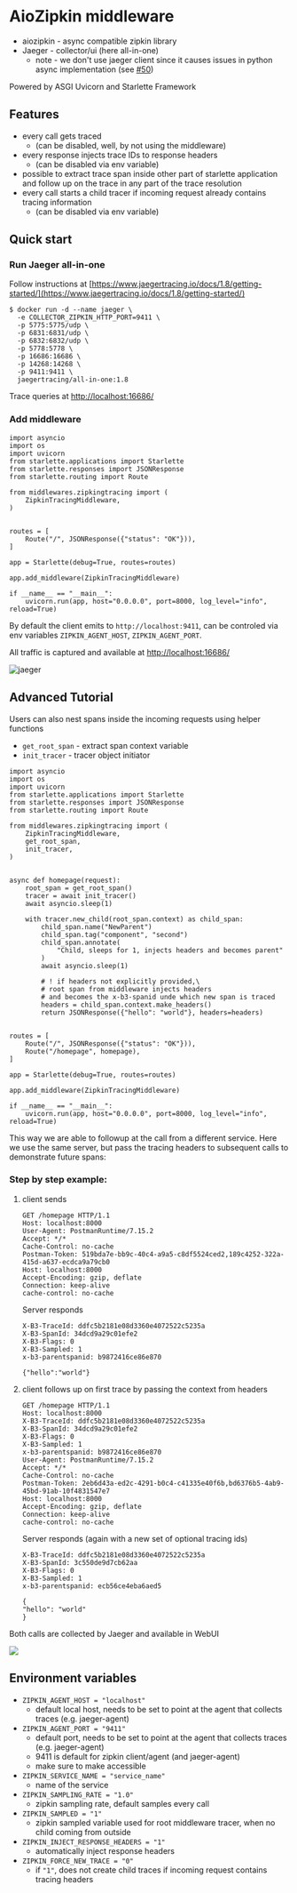 # AioZipkin middleware

- aiozipkin - async compatible zipkin library
- Jaeger - collector/ui (here all-in-one)
  - note - we don't use jaeger client since it causes issues in python async implementation (see [#50](https://github.com/jaegertracing/jaeger-client-python/issues/50))

Powered by ASGI Uvicorn and Starlette Framework

## Features
- every call gets traced 
    - (can be disabled, well, by not using the middleware)
- every response injects trace IDs to response headers 
    - (can be disabled via env variable)
- possible to extract trace span inside other part of starlette application and follow up on the trace in any part of the trace resolution
- every call starts a child tracer if incoming request already contains tracing information 
    - (can be disabled via env variable)

## Quick start

### Run Jaeger all-in-one

Follow instructions at [https://www.jaegertracing.io/docs/1.8/getting-started/](https://www.jaegertracing.io/docs/1.8/getting-started/)

```
$ docker run -d --name jaeger \
  -e COLLECTOR_ZIPKIN_HTTP_PORT=9411 \
  -p 5775:5775/udp \
  -p 6831:6831/udp \
  -p 6832:6832/udp \
  -p 5778:5778 \
  -p 16686:16686 \
  -p 14268:14268 \
  -p 9411:9411 \
  jaegertracing/all-in-one:1.8
```

Trace queries at [http://localhost:16686/](http://localhost:16686/)

### Add middleware

```
import asyncio
import os
import uvicorn
from starlette.applications import Starlette
from starlette.responses import JSONResponse
from starlette.routing import Route

from middlewares.zipkingtracing import (
    ZipkinTracingMiddleware,
)


routes = [
    Route("/", JSONResponse({"status": "OK"})),
]

app = Starlette(debug=True, routes=routes)

app.add_middleware(ZipkinTracingMiddleware)

if __name__ == "__main__":
    uvicorn.run(app, host="0.0.0.0", port=8000, log_level="info", reload=True)
```

By default the client emits to `http://localhost:9411`, can be controled via env variables `ZIPKIN_AGENT_HOST`, `ZIPKIN_AGENT_PORT`.

All traffic is captured and available at [http://localhost:16686/](http://localhost:16686/)

![jaeger](jaeger.PNG)

## Advanced Tutorial

Users can also nest spans inside the incoming requests using helper functions

- `get_root_span` - extract span context variable
- `init_tracer` - tracer object initiator

```
import asyncio
import os
import uvicorn
from starlette.applications import Starlette
from starlette.responses import JSONResponse
from starlette.routing import Route

from middlewares.zipkingtracing import (
    ZipkinTracingMiddleware,
    get_root_span,
    init_tracer,
)


async def homepage(request):
    root_span = get_root_span()
    tracer = await init_tracer()
    await asyncio.sleep(1)

    with tracer.new_child(root_span.context) as child_span:
        child_span.name("NewParent")
        child_span.tag("component", "second")
        child_span.annotate(
            "Child, sleeps for 1, injects headers and becomes parent"
        )
        await asyncio.sleep(1)

        # ! if headers not explicitly provided,\
        # root span from middleware injects headers
        # and becomes the x-b3-spanid unde which new span is traced
        headers = child_span.context.make_headers()
        return JSONResponse({"hello": "world"}, headers=headers)


routes = [
    Route("/", JSONResponse({"status": "OK"})),
    Route("/homepage", homepage),
]

app = Starlette(debug=True, routes=routes)

app.add_middleware(ZipkinTracingMiddleware)

if __name__ == "__main__":
    uvicorn.run(app, host="0.0.0.0", port=8000, log_level="info", reload=True)
```

This way we are able to followup at the call from a different service. Here we use the same server, but pass the tracing headers to subsequent calls to demonstrate future spans:

### Step by step example:

1. client sends

   ```
   GET /homepage HTTP/1.1
   Host: localhost:8000
   User-Agent: PostmanRuntime/7.15.2
   Accept: */*
   Cache-Control: no-cache
   Postman-Token: 519bda7e-bb9c-40c4-a9a5-c8df5524ced2,189c4252-322a-415d-a637-ecdca9a79cb0
   Host: localhost:8000
   Accept-Encoding: gzip, deflate
   Connection: keep-alive
   cache-control: no-cache
   ```

   Server responds

   ```
   X-B3-TraceId: ddfc5b2181e08d3360e4072522c5235a
   X-B3-SpanId: 34dcd9a29c01efe2
   X-B3-Flags: 0
   X-B3-Sampled: 1
   x-b3-parentspanid: b9872416ce86e870

   {"hello":"world"}
   ```

2. client follows up on first trace by passing the context from headers

   ```
   GET /homepage HTTP/1.1
   Host: localhost:8000
   X-B3-TraceId: ddfc5b2181e08d3360e4072522c5235a
   X-B3-SpanId: 34dcd9a29c01efe2
   X-B3-Flags: 0
   X-B3-Sampled: 1
   x-b3-parentspanid: b9872416ce86e870
   User-Agent: PostmanRuntime/7.15.2
   Accept: */*
   Cache-Control: no-cache
   Postman-Token: 2eb6d43a-ed2c-4291-b0c4-c41335e40f6b,bd6376b5-4ab9-45bd-91ab-10f4831547e7
   Host: localhost:8000
   Accept-Encoding: gzip, deflate
   Connection: keep-alive
   cache-control: no-cache
   ```

   Server responds (again with a new set of optional tracing ids)

   ```
   X-B3-TraceId: ddfc5b2181e08d3360e4072522c5235a
   X-B3-SpanId: 3c550de9d7cb62aa
   X-B3-Flags: 0
   X-B3-Sampled: 1
   x-b3-parentspanid: ecb56ce4eba6aed5

   {
   "hello": "world"
   }
   ```

Both calls are collected by Jaeger and available in WebUI

![](step_by_step.PNG)

## Environment variables

- `ZIPKIN_AGENT_HOST = "localhost"`
  - default local host, needs to be set to point at the agent that collects traces (e.g. jaeger-agent)
- `ZIPKIN_AGENT_PORT = "9411"`
  - default port, needs to be set to point at the agent that collects traces (e.g. jaeger-agent)
  - 9411 is default for zipkin client/agent (and jaeger-agent)
  - make sure to make accessible
- `ZIPKIN_SERVICE_NAME = "service_name"`
  - name of the service
- `ZIPKIN_SAMPLING_RATE = "1.0"`
  - zipkin sampling rate, default samples every call
- `ZIPKIN_SAMPLED = "1"`
  - zipkin sampled variable used for root middleware tracer, when no child coming from outside
- `ZIPKIN_INJECT_RESPONSE_HEADERS = "1"`
    - automatically inject response headers 
- `ZIPKIN_FORCE_NEW_TRACE = "0"`
    - if `"1"`, does not create child traces if incoming request contains tracing headers
